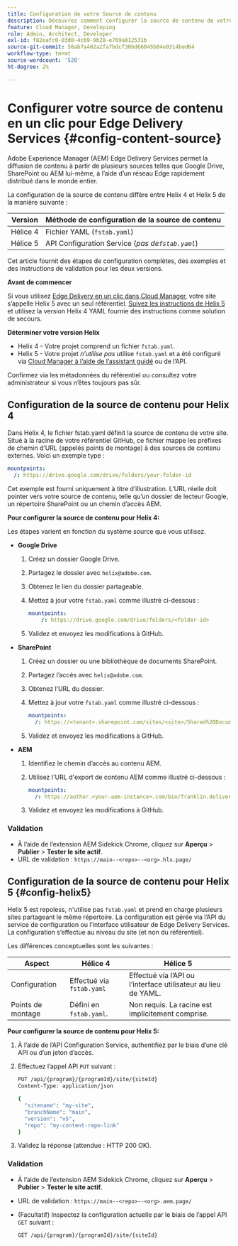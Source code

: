 ```yaml
---
title: Configuration de votre Source de contenu
description: Découvrez comment configurer la source de contenu de votre site Edge Delivery à l’aide de fstab.yaml dans Helix 4 ou de l’assistant guidé dans Cloud Manager (ou de l’API du service de configuration) dans Helix 5.
feature: Cloud Manager, Developing
role: Admin, Architect, Developer
exl-id: f82eafc0-03d0-4c69-9b28-e769a012531b
source-git-commit: 56ab7a402a2fa7bdcf30bd66045b04e9314bed64
workflow-type: tm+mt
source-wordcount: '520'
ht-degree: 2%

---
```


# Configurer votre source de contenu en un clic pour Edge Delivery Services {#config-content-source}

Adobe Experience Manager (AEM) Edge Delivery Services permet la diffusion de contenu à partir de plusieurs sources telles que Google Drive, SharePoint ou AEM lui-même, à l’aide d’un réseau Edge rapidement distribué dans le monde entier.

La configuration de la source de contenu diffère entre Helix 4 et Helix 5 de la manière suivante :

| Version | Méthode de configuration de la source de contenu |
| --- | --- |
| Hélice 4 | Fichier YAML (`fstab.yaml`) |
| Hélice 5 | API Configuration Service (*pas de`fstab.yaml`*) |

Cet article fournit des étapes de configuration complètes, des exemples et des instructions de validation pour les deux versions.

**Avant de commencer**

Si vous utilisez [Edge Delivery en un clic dans Cloud Manager](/help/implementing/cloud-manager/edge-delivery/create-edge-delivery-site.md##one-click-edge-delivery-site), votre site s’appelle Helix 5 avec un seul référentiel. [Suivez les instructions de Helix 5](#config-helix5) et utilisez la version Helix 4 YAML fournie des instructions comme solution de secours.

**Déterminer votre version Helix**

* Helix 4 - Votre projet comprend un fichier `fstab.yaml`.
* Helix 5 - Votre projet *n’utilise pas* utilise `fstab.yaml` et a été configuré via [Cloud Manager à l’aide de l’assistant guidé](/help/implementing/cloud-manager/edge-delivery/add-edge-delivery-site.md) ou de l’API.

Confirmez via les métadonnées du référentiel ou consultez votre administrateur si vous n’êtes toujours pas sûr.

## Configuration de la source de contenu pour Helix 4

Dans Helix 4, le fichier fstab.yaml définit la source de contenu de votre site. Situé à la racine de votre référentiel GitHub, ce fichier mappe les préfixes de chemin d’URL (appelés points de montage) à des sources de contenu externes. Voici un exemple type :

```yaml
mountpoints:
  /: https://drive.google.com/drive/folders/your-folder-id
```

Cet exemple est fourni uniquement à titre d’illustration. L’URL réelle doit pointer vers votre source de contenu, telle qu’un dossier de lecteur Google, un répertoire SharePoint ou un chemin d’accès AEM.

**Pour configurer la source de contenu pour Helix 4:**

Les étapes varient en fonction du système source que vous utilisez.

* **Google Drive**

   1. Créez un dossier Google Drive.
   1. Partagez le dossier avec `helix@adobe.com`.
   1. Obtenez le lien du dossier partageable.
   1. Mettez à jour votre `fstab.yaml` comme illustré ci-dessous :

      ```yaml
      mountpoints: 
          /: https://drive.google.com/drive/folders/<folder-id>
      ```

   1. Validez et envoyez les modifications à GitHub.

* **SharePoint**

   1. Créez un dossier ou une bibliothèque de documents SharePoint.
   1. Partagez l’accès avec `helix@adobe.com`.
   1. Obtenez l’URL du dossier.
   1. Mettez à jour votre `fstab.yaml` comme illustré ci-dessous :

      ```yaml
      mountpoints:
        /: https://<tenant>.sharepoint.com/sites/<site>/Shared%20Documents/<folder>
      ```

   1. Validez et envoyez les modifications à GitHub.

* **AEM**

   1. Identifiez le chemin d’accès au contenu AEM.
   1. Utilisez l&#39;URL d&#39;export de contenu AEM comme illustré ci-dessous :

      ```yaml
      mountpoints:
        /: https://author.<your-aem-instance>.com/bin/franklin.delivery/<org>/<repo>/main
      ```

   1. Validez et envoyez les modifications à GitHub.

### Validation

* À l’aide de l’extension AEM Sidekick Chrome, cliquez sur **Aperçu** > **Publier** > **Tester le site actif**.
* URL de validation : `https://main--<repo>--<org>.hlx.page/`

## Configuration de la source de contenu pour Helix 5 {#config-helix5}

Helix 5 est repoless, n&#39;utilise pas `fstab.yaml` et prend en charge plusieurs sites partageant le même répertoire. La configuration est gérée via l’API du service de configuration ou l’interface utilisateur de Edge Delivery Services. La configuration s’effectue au niveau du site (et non du référentiel).

Les différences conceptuelles sont les suivantes :

| Aspect | Hélice 4 | Hélice 5 |
| --- | --- | --- |
| Configuration | Effectué via `fstab.yaml` | Effectué via l’API ou l’interface utilisateur au lieu de YAML. |
| Points de montage | Défini en `fstab.yaml`. | Non requis. La racine est implicitement comprise. |

**Pour configurer la source de contenu pour Helix 5:**

1. À l’aide de l’API Configuration Service, authentifiez par le biais d’une clé API ou d’un jeton d’accès.
1. Effectuez l’appel API `PUT` suivant :

   ```bash {.line-numbering}
   PUT /api/{program}/{programId}/site/{siteId}
   Content-Type: application/json
   
   {
     "sitename": "my-site",
     "branchName": "main",
     "version": "v5",
     "repo": "my-content-repo-link"
   }
   ```

1. Validez la réponse (attendue : HTTP 200 OK).

### Validation

* À l’aide de l’extension AEM Sidekick Chrome, cliquez sur **Aperçu** > **Publier** > **Tester le site actif**.
* URL de validation : `https://main--<repo>--<org>.aem.page/`
* (Facultatif) Inspectez la configuration actuelle par le biais de l’appel API `GET` suivant :

  ```bash
  GET /api/{program}/{programId}/site/{siteId}
  ```
